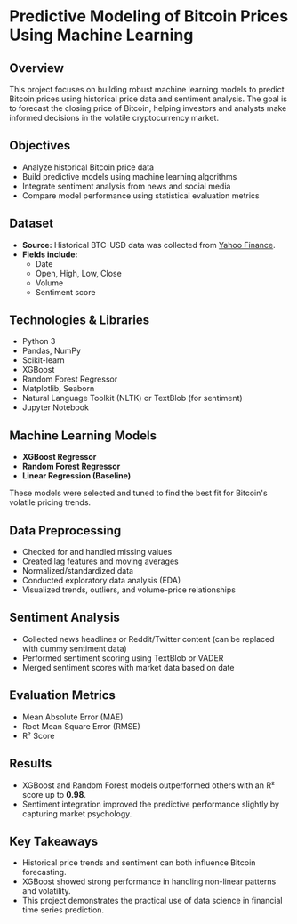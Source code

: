 #  Predictive Modeling of Bitcoin Prices Using Machine Learning

## Overview
This project focuses on building robust machine learning models to predict Bitcoin prices using historical price data and sentiment analysis. The goal is to forecast the closing price of Bitcoin, helping investors and analysts make informed decisions in the volatile cryptocurrency market.

## Objectives
- Analyze historical Bitcoin price data
- Build predictive models using machine learning algorithms
- Integrate sentiment analysis from news and social media
- Compare model performance using statistical evaluation metrics

## Dataset
- **Source:** Historical BTC-USD data was collected from [Yahoo Finance](https://finance.yahoo.com/).
- **Fields include:**
  - Date
  - Open, High, Low, Close
  - Volume
  - Sentiment score

## Technologies & Libraries
- Python 3
- Pandas, NumPy
- Scikit-learn
- XGBoost
- Random Forest Regressor
- Matplotlib, Seaborn
- Natural Language Toolkit (NLTK) or TextBlob (for sentiment)
- Jupyter Notebook

## Machine Learning Models
- **XGBoost Regressor**
- **Random Forest Regressor**
- **Linear Regression (Baseline)**

These models were selected and tuned to find the best fit for Bitcoin's volatile pricing trends.

## Data Preprocessing
- Checked for and handled missing values
- Created lag features and moving averages
- Normalized/standardized data
- Conducted exploratory data analysis (EDA)
- Visualized trends, outliers, and volume-price relationships

## Sentiment Analysis
- Collected news headlines or Reddit/Twitter content (can be replaced with dummy sentiment data)
- Performed sentiment scoring using TextBlob or VADER
- Merged sentiment scores with market data based on date

## Evaluation Metrics
- Mean Absolute Error (MAE)
- Root Mean Square Error (RMSE)
- R² Score

## Results
- XGBoost and Random Forest models outperformed others with an R² score up to **0.98**.
- Sentiment integration improved the predictive performance slightly by capturing market psychology.

## Key Takeaways
- Historical price trends and sentiment can both influence Bitcoin forecasting.
- XGBoost showed strong performance in handling non-linear patterns and volatility.
- This project demonstrates the practical use of data science in financial time series prediction.
